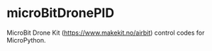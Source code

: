 # microBitDronePID

MicroBit Drone Kit (https://www.makekit.no/airbit) control codes for MicroPython.
